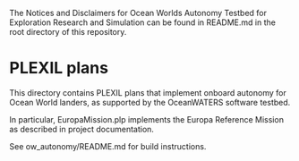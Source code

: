 The Notices and Disclaimers for Ocean Worlds Autonomy Testbed for Exploration
Research and Simulation can be found in README.md in the root directory of
this repository.

PLEXIL plans
============
This directory contains PLEXIL plans that implement onboard autonomy for Ocean
World landers, as supported by the OceanWATERS software testbed.

In particular, EuropaMission.plp implements the Europa Reference Mission as
described in project documentation.

See ow_autonomy/README.md for build instructions.
